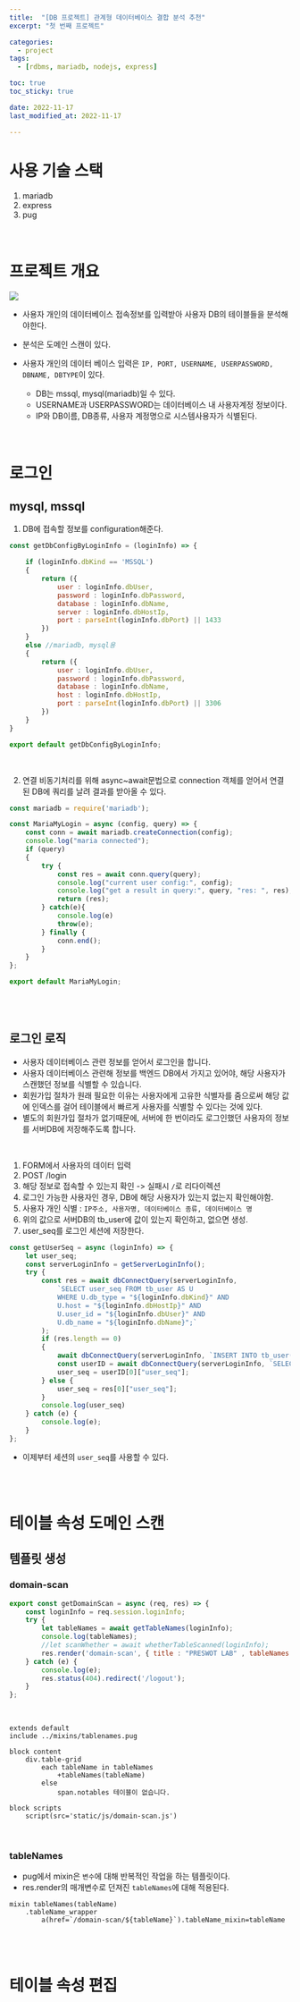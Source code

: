 ```yaml
---
title:  "[DB 프로젝트] 관계형 데이터베이스 결합 분석 추천"
excerpt: "첫 번째 프로젝트"

categories:
  - project
tags:
  - [rdbms, mariadb, nodejs, express]

toc: true
toc_sticky: true

date: 2022-11-17
last_modified_at: 2022-11-17

---
```


# 사용 기술 스택

1. mariadb
2. express
3. pug


<br>

# 프로젝트 개요

<img src="https://user-images.githubusercontent.com/76278794/202413154-e2765ec5-f286-40dd-b331-a8aaa14d7459.png">

- 사용자 개인의 데이터베이스 접속정보를 입력받아 사용자 DB의 테이블들을 분석해야한다.
- 분석은 도메인 스캔이 있다.

- 사용자 개인의 데이터 베이스 입력은 `IP, PORT, USERNAME, USERPASSWORD, DBNAME, DBTYPE`이 있다.
	- DB는 mssql, mysql(mariadb)일 수 있다.
	- USERNAME과 USERPASSWORD는 데이터베이스 내 사용자계정 정보이다.
	- IP와 DB이름, DB종류, 사용자 계정명으로 시스템사용자가 식별된다.

<br>

# 로그인

## mysql, mssql

1. DB에 접속할 정보를 configuration해준다.

```js
const getDbConfigByLoginInfo = (loginInfo) => {

	if (loginInfo.dbKind == 'MSSQL')
	{
		return ({
			user : loginInfo.dbUser,
			password : loginInfo.dbPassword,
			database : loginInfo.dbName,
			server : loginInfo.dbHostIp,
			port : parseInt(loginInfo.dbPort) || 1433
		})
	}
	else //mariadb, mysql용
	{
		return ({
			user : loginInfo.dbUser,
			password : loginInfo.dbPassword,
			database : loginInfo.dbName,
			host : loginInfo.dbHostIp,
			port : parseInt(loginInfo.dbPort) || 3306
		})
	}
}

export default getDbConfigByLoginInfo;
```

<br>

2. 연결 비동기처리를 위해 async~await문법으로 connection 객체를 얻어서 연결된 DB에 쿼리를 날려 결과를 받아올 수 있다.

```js
const mariadb = require('mariadb');

const MariaMyLogin = async (config, query) => {
	const conn = await mariadb.createConnection(config);
	console.log("maria connected");
	if (query)
	{
		try {
			const res = await conn.query(query);
			console.log("current user config:", config);
			console.log("get a result in query:", query, "res: ", res);
			return (res);
		} catch(e){
			console.log(e)
			throw(e);
		} finally {
			conn.end();
		}
	}
};

export default MariaMyLogin;
```

<br><br>

## 로그인 로직


- 사용자 데이터베이스 관련 정보를 얻어서 로그인을 합니다.
- 사용자 데이터베이스 관련해 정보를 백엔드 DB에서 가지고 있어야, 해당 사용자가 스캔했던 정보를 식별할 수 있습니다.
- 회원가입 절차가 원래 필요한 이유는 사용자에게 고유한 식별자를 줌으로써 해당 값에 인덱스를 걸어 테이블에서 빠르게 사용자를 식별할 수 있다는 것에 있다.
- 별도의 회원가입 절차가 없기때문에, 서버에 한 번이라도 로그인했던 사용자의 정보를 서버DB에 저장해주도록 합니다.


<br>

1. FORM에서 사용자의 데이터 입력
2. POST /login 
3. 해당 정보로 접속할 수 있는지 확인 -> 실패시 `/`로 리다이렉션
4. 로그인 가능한 사용자인 경우, DB에 해당 사용자가 있는지 없는지 확인해야함.
5. 사용자 개인 식별 : `IP주소, 사용자명, 데이터베이스 종류, 데이터베이스 명`
6. 위의 값으로 서버DB의 tb_user에 값이 있는지 확인하고, 없으면 생성.
7. user_seq를 로그인 세션에 저장한다.

```javascript
const getUserSeq = async (loginInfo) => {
	let user_seq;
	const serverLoginInfo = getServerLoginInfo();
	try {
		const res = await dbConnectQuery(serverLoginInfo, 
			`SELECT user_seq FROM tb_user AS U 
			WHERE U.db_type = "${loginInfo.dbKind}" AND
			U.host = "${loginInfo.dbHostIp}" AND 
			U.user_id = "${loginInfo.dbUser}" AND 
			U.db_name = "${loginInfo.dbName}";`
		);
		if (res.length == 0)
		{
			await dbConnectQuery(serverLoginInfo, `INSERT INTO tb_user(db_type, host, port, user_id, db_name) VALUES ("${loginInfo.dbKind}", "${loginInfo.dbHostIp}", "${loginInfo.dbPort}", "${loginInfo.dbUser}", "${loginInfo.dbName}");`);
			const userID = await dbConnectQuery(serverLoginInfo, `SELECT user_seq FROM tb_user AS U WHERE U.db_type = "${loginInfo.dbKind}" AND U.host = "${loginInfo.dbHostIp}" AND U.user_id = "${loginInfo.dbUser}" AND U.db_name = "${loginInfo.dbName}"`);
			user_seq = userID[0]["user_seq"];
		} else {
			user_seq = res[0]["user_seq"];
		}
		console.log(user_seq)
	} catch (e) {
		console.log(e);
	}
};
```

- 이제부터 세션의 `user_seq`를 사용할 수 있다.

<br>
<br>

# 테이블 속성 도메인 스캔


## 템플릿 생성

### domain-scan

```javascript
export const getDomainScan = async (req, res) => {
	const loginInfo = req.session.loginInfo;
	try {
		let tableNames = await getTableNames(loginInfo);
		console.log(tableNames);
		//let scanWhether = await whetherTableScanned(loginInfo);
		res.render('domain-scan', { title : "PRESWOT LAB" , tableNames : tableNames});
	} catch (e) {
		console.log(e);
		res.status(404).redirect('/logout');
	}
};
```

<br>

```
extends default
include ../mixins/tablenames.pug

block content
    div.table-grid
        each tableName in tableNames
            +tableNames(tableName)
        else
            span.notables 테이블이 없습니다.

block scripts
    script(src='static/js/domain-scan.js')
```

<br>

### tableNames

- pug에서 mixin은 `변수`에 대해 반복적인 작업을 하는 템플릿이다.
- res.render의 매개변수로 던져진 `tableNames`에 대해 적용된다.

```
mixin tableNames(tableName)
    .tableName_wrapper
        a(href=`/domain-scan/${tableName}`).tableName_mixin=tableName
```


<br>
<br>

# 테이블 속성 편집



<br>
<br>
